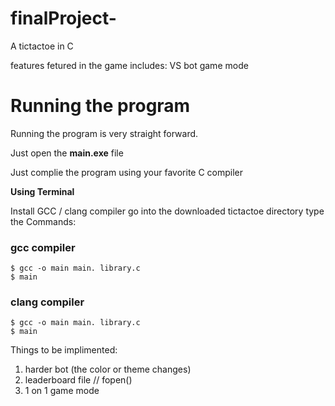 # finalProject-
A tictactoe in C

features fetured in the game includes:
    VS bot game mode


# Running the program

Running the program is very straight forward. 

Just open the **main.exe** file

Just complie the program using your favorite C compiler

**Using Terminal** 

Install GCC / clang compiler
go into the downloaded tictactoe directory 
type the Commands:

### gcc compiler

```
$ gcc -o main main. library.c
$ main
```

### clang compiler
```
$ gcc -o main main. library.c
$ main
```
Things to be implimented:
1. harder bot (the color or theme changes)
2. leaderboard file // fopen()
3. 1 on 1 game mode

